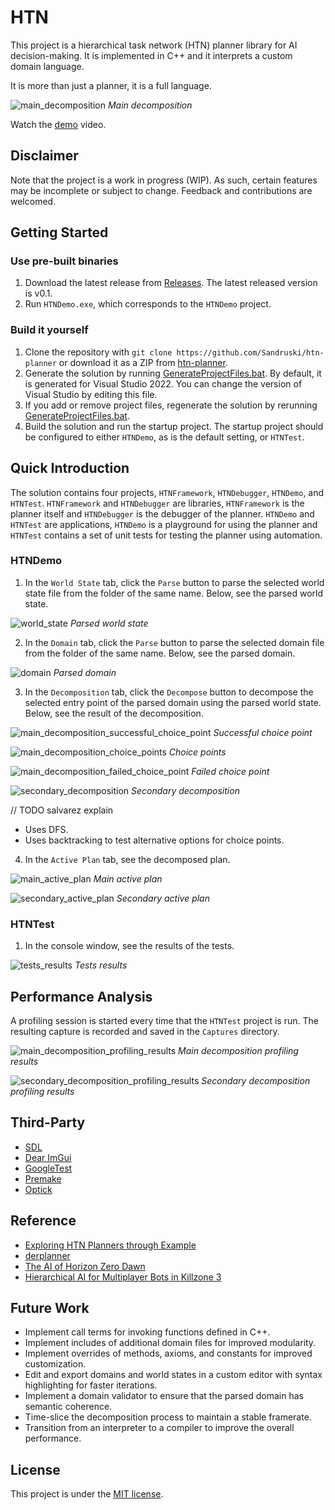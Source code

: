 # HTN
This project is a hierarchical task network (HTN) planner library for AI decision-making. It is implemented in C++ and it interprets a custom domain language.

It is more than just a planner, it is a full language.

![main_decomposition](https://github.com/Sandruski/htn-planner/blob/main/docs/images/main_decomposition.png)
*Main decomposition*

Watch the [demo](https://github.com/Sandruski/htn-planner/tree/main/docs/videos/demo.mp4) video.

## Disclaimer
Note that the project is a work in progress (WIP). As such, certain features may be incomplete or subject to change. Feedback and contributions are welcomed.

## Getting Started

### Use pre-built binaries
1. Download the latest release from [Releases](https://github.com/Sandruski/htn-planner/releases). The latest released version is v0.1.
2. Run `HTNDemo.exe`, which corresponds to the `HTNDemo` project.

### Build it yourself
1. Clone the repository with `git clone https://github.com/Sandruski/htn-planner` or download it as a ZIP from [htn-planner](https://github.com/Sandruski/htn-planner).
2. Generate the solution by running [GenerateProjectFiles.bat](https://github.com/Sandruski/htn-planner/blob/main/GenerateProjectFiles.bat). By default, it is generated for Visual Studio 2022. You can change the version of Visual Studio by editing this file.
3. If you add or remove project files, regenerate the solution by rerunning [GenerateProjectFiles.bat](https://github.com/Sandruski/htn-planner/blob/main/GenerateProjectFiles.bat).
4. Build the solution and run the startup project. The startup project should be configured to either `HTNDemo`, as is the default setting, or `HTNTest`.

## Quick Introduction
The solution contains four projects, `HTNFramework`, `HTNDebugger`, `HTNDemo`, and `HTNTest`. `HTNFramework` and `HTNDebugger` are libraries, `HTNFramework` is the planner itself and `HTNDebugger` is the debugger of the planner. `HTNDemo` and `HTNTest` are applications, `HTNDemo` is a playground for using the planner and `HTNTest` contains a set of unit tests for testing the planner using automation.

### HTNDemo
1. In the `World State` tab, click the `Parse` button to parse the selected world state file from the folder of the same name. Below, see the parsed world state.

![world_state](https://github.com/Sandruski/htn-planner/blob/main/docs/images/world_state.png)
*Parsed world state*

2. In the `Domain` tab, click the `Parse` button to parse the selected domain file from the folder of the same name. Below, see the parsed domain.

![domain](https://github.com/Sandruski/htn-planner/blob/main/docs/images/domain.png)
*Parsed domain*

3. In the `Decomposition` tab, click the `Decompose` button to decompose the selected entry point of the parsed domain using the parsed world state. Below, see the result of the decomposition.

![main_decomposition_successful_choice_point](https://github.com/Sandruski/htn-planner/blob/main/docs/images/main_decomposition_successful_choice_point.png)
*Successful choice point*

![main_decomposition_choice_points](https://github.com/Sandruski/htn-planner/blob/main/docs/images/main_decomposition_choice_points.png)
*Choice points*

![main_decomposition_failed_choice_point](https://github.com/Sandruski/htn-planner/blob/main/docs/images/main_decomposition_failed_choice_point.png)
*Failed choice point*

![secondary_decomposition](https://github.com/Sandruski/htn-planner/blob/main/docs/images/secondary_decomposition.png)
*Secondary decomposition*

// TODO salvarez explain
- Uses DFS.
- Uses backtracking to test alternative options for choice points.

4. In the `Active Plan` tab, see the decomposed plan.

![main_active_plan](https://github.com/Sandruski/htn-planner/blob/main/docs/images/main_active_plan.png)
*Main active plan*

![secondary_active_plan](https://github.com/Sandruski/htn-planner/blob/main/docs/images/secondary_active_plan.png)
*Secondary active plan*

### HTNTest
1. In the console window, see the results of the tests.

![tests_results](https://github.com/Sandruski/htn-planner/blob/main/docs/images/tests_results.png)
*Tests results*

## Performance Analysis

A profiling session is started every time that the `HTNTest` project is run. The resulting capture is recorded and saved in the `Captures` directory.

![main_decomposition_profiling_results](https://github.com/Sandruski/htn-planner/blob/main/docs/images/main_decomposition_profiling_results.png)
*Main decomposition profiling results*

![secondary_decomposition_profiling_results](https://github.com/Sandruski/htn-planner/blob/main/docs/images/main_decomposition_profiling_results.png)
*Secondary decomposition profiling results*

## Third-Party
- [SDL](https://www.libsdl.org/)
- [Dear ImGui](https://github.com/ocornut/imgui)
- [GoogleTest](https://google.github.io/googletest/)
- [Premake](https://premake.github.io/)
- [Optick](https://github.com/bombomby/optick)

## Reference
- [Exploring HTN Planners
through Example](https://www.gameaipro.com/GameAIPro/GameAIPro_Chapter12_Exploring_HTN_Planners_through_Example.pdf)
- [derplanner](https://github.com/alexshafranov/derplanner)
- [The AI of Horizon Zero Dawn](https://www.guerrilla-games.com/read/the-ai-of-horizon-zero-dawn)
- [Hierarchical AI for Multiplayer
Bots in Killzone 3](https://www.gameaipro.com/GameAIPro/GameAIPro_Chapter29_Hierarchical_AI_for_Multiplayer_Bots_in_Killzone_3.pdf)

## Future Work
- Implement call terms for invoking functions defined in C++.
- Implement includes of additional domain files for improved modularity.
- Implement overrides of methods, axioms, and constants for improved customization.
- Edit and export domains and world states in a custom editor with syntax highlighting for faster iterations.
- Implement a domain validator to ensure that the parsed domain has semantic coherence.
- Time-slice the decomposition process to maintain a stable framerate.
- Transition from an interpreter to a compiler to improve the overall performance.

## License
This project is under the [MIT license](https://github.com/Sandruski/htn-planner/blob/main/LICENSE).